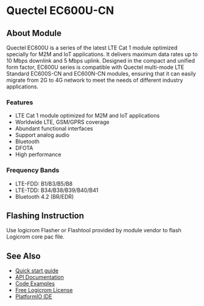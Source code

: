 # Quectel EC600U-CN

## About Module

Quectel EC600U is a series of the latest LTE Cat 1 module optimized specially for M2M and IoT applications. It
delivers maximum data rates up to 10 Mbps downlink and 5 Mbps uplink. Designed in the compact and unified form
factor, EC600U series is compatible with Quectel multi-mode LTE Standard EC600S-CN and EC600N-CN modules,
ensuring that it can easily migrate from 2G to 4G network to meet the needs of different industry applications.

### Features

* LTE Cat 1 module optimized for M2M and IoT applications
* Worldwide LTE, GSM/GPRS coverage
* Abundant functional interfaces
* Support analog audio
* Bluetooth
* DFOTA
* High performance

### Frequency Bands

* LTE-FDD: B1/B3/B5/B8
* LTE-TDD: B34/B38/B39/B40/B41
* Bluetooth 4.2 (BR/EDR)

## Flashing Instruction

Use logicrom Flasher or Flashtool provided by module vendor to flash Logicrom core pac file.

## See Also

* [Quick start guide](https://docs.logicrom.com/en/latest/book/quick_start.html)
* [API Documentation](https://docs.logicrom.com/en/latest/)
* [Code Examples](https://github.com/waybyte/platform-logicrom/tree/master/examples)
* [Free Logicrom License](https://waybyte.in/devices/register)
* [PlatformIO IDE](https://platformio.org/platformio-ide)
